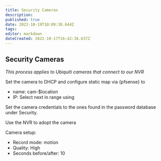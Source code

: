 ```yaml
---
title: Security Cameras
description: 
published: true
date: 2022-10-19T10:09:30.644Z
tags: 
editor: markdown
dateCreated: 2022-10-17T16:42:36.637Z
---
```


## Security Cameras

*This process applies to Ubiquiti cameras that connect to our NVR*

Set the camera to DHCP and configure static map via {pfsense} to

-   name: cam-\$location
-   IP: Select next in range using

Set the camera credentials to the ones found in the password database under Security.

Use the NVR to adopt the camera

Camera setup:

-   Record mode: motion
-   Quality: High
-   Seconds before/after: 10
